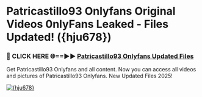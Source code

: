 # Patricastillo93 Onlyfans Original Videos 0nlyFans Leaked - Files Updated! ({hju678})

<h3>🔴 CLICK HERE 🌐==►► <a href="https://tinyurl.com/ms9xzufz" rel="nofollow">Patricastillo93 Onlyfans Updated Files</a></h3>

Get Patricastillo93 Onlyfans and all content. Now you can access all videos and pictures of Patricastillo93 Onlyfans. New Updated Files 2025!

[![{hju678}](https://i.imgur.com/PQ7UWWw.gif)](https://tinyurl.com/ms9xzufz)